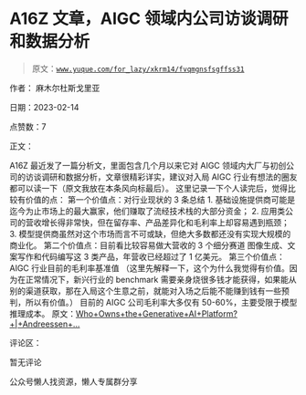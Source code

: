 # A16Z 文章，AIGC 领域内公司访谈调研和数据分析

> 原文：[`www.yuque.com/for_lazy/xkrm14/fvqmgnsfsgffss31`](https://www.yuque.com/for_lazy/xkrm14/fvqmgnsfsgffss31)



作者： 麻木尔杜斯戈里亚



日期：2023-02-14



点赞数：7

<ne-hole id="u84a1bb8d" data-lake-id="u84a1bb8d">

正文：



A16Z 最近发了一篇分析文，里面包含几个月以来它对 AIGC 领域内大厂与初创公司的访谈调研和数据分析，文章很精彩详实，建议对入局 AIGC 行业有想法的圈友都可以读一下（原文我放在本条风向标最后）。 这里记录一下个人读完后，觉得比较有价值的点： 第一个价值点：对行业现状的 3 条总结 1. 基础设施提供商可能是迄今为止市场上的最大赢家，他们赚取了流经技术栈的大部分资金； 2. 应用类公司的营收增长得非常快，但在留存率、产品差异化和毛利率上却容易遇到瓶颈； 3. 模型提供商虽然对这个市场而言不可或缺，但绝大多数都还没有实现大规模的商业化。 第二个价值点：目前看比较容易做大营收的 3 个细分赛道 图像生成、文案写作和代码编写这 3 类产品，年营收已经超过了 1 亿美元。 第三个价值点：AIGC 行业目前的毛利率基准值 （这里先解释一下，这个为什么我觉得有价值。因为在正常情况下，新兴行业的 benchmark 需要亲身烧很多钱才能获得，如果能从别的渠道获取，那在入局这个生意之前，就能对入场之后能不能赚到钱有一些预判，所以有价值。） 目前的 AIGC 公司毛利率大多仅有 50-60%，主要受限于模型推理成本。 原文：[Who+Owns+the+Generative+AI+Platform?+|+Andreessen+...](https://a16z.com/2023/01/19/who-owns-the-generative-ai-platform/)

<ne-hole id="u23d92c16" data-lake-id="u23d92c16">

评论区：



暂无评论

<ne-hole id="u751741cd" data-lake-id="u751741cd">

公众号懒人找资源，懒人专属群分享

</ne-hole></ne-hole></ne-hole>